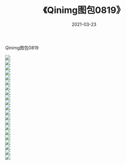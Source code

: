 ﻿---
layout: post
title:  《Qinimg图包0819》
date:   2021-03-23
img: http://imgx.orgx.ga/Qinimg图包/Qinimg图包0819/000.jpg
categories: [美女, 清纯, 唯美]
---

Qinimg图包0819

 ![](http://imgx.orgx.ga/Qinimg图包/Qinimg图包0819/001.jpg) <br>![](http://imgx.orgx.ga/Qinimg图包/Qinimg图包0819/002.jpg) <br>![](http://imgx.orgx.ga/Qinimg图包/Qinimg图包0819/003.jpg) <br>![](http://imgx.orgx.ga/Qinimg图包/Qinimg图包0819/004.jpg) <br>![](http://imgx.orgx.ga/Qinimg图包/Qinimg图包0819/005.jpg) <br>![](http://imgx.orgx.ga/Qinimg图包/Qinimg图包0819/006.jpg) <br>![](http://imgx.orgx.ga/Qinimg图包/Qinimg图包0819/007.jpg) <br>![](http://imgx.orgx.ga/Qinimg图包/Qinimg图包0819/008.jpg) <br>![](http://imgx.orgx.ga/Qinimg图包/Qinimg图包0819/009.jpg) <br>![](http://imgx.orgx.ga/Qinimg图包/Qinimg图包0819/010.jpg) <br>![](http://imgx.orgx.ga/Qinimg图包/Qinimg图包0819/011.jpg) <br>![](http://imgx.orgx.ga/Qinimg图包/Qinimg图包0819/012.jpg) <br>![](http://imgx.orgx.ga/Qinimg图包/Qinimg图包0819/013.jpg) <br>![](http://imgx.orgx.ga/Qinimg图包/Qinimg图包0819/014.jpg) <br>![](http://imgx.orgx.ga/Qinimg图包/Qinimg图包0819/015.jpg) <br>![](http://imgx.orgx.ga/Qinimg图包/Qinimg图包0819/016.jpg) <br>![](http://imgx.orgx.ga/Qinimg图包/Qinimg图包0819/017.jpg) <br>![](http://imgx.orgx.ga/Qinimg图包/Qinimg图包0819/018.jpg) <br>![](http://imgx.orgx.ga/Qinimg图包/Qinimg图包0819/019.jpg) <br>![](http://imgx.orgx.ga/Qinimg图包/Qinimg图包0819/020.jpg) <br>![](http://imgx.orgx.ga/Qinimg图包/Qinimg图包0819/021.jpg) <br>